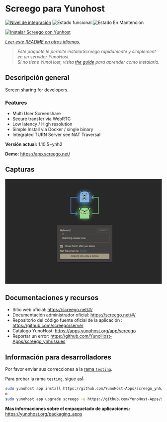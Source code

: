 <!--
Este archivo README esta generado automaticamente<https://github.com/YunoHost/apps/tree/master/tools/readme_generator>
No se debe editar a mano.
-->

# Screego para Yunohost

[![Nivel de integración](https://dash.yunohost.org/integration/screego.svg)](https://ci-apps.yunohost.org/ci/apps/screego/) ![Estado funcional](https://ci-apps.yunohost.org/ci/badges/screego.status.svg) ![Estado En Mantención](https://ci-apps.yunohost.org/ci/badges/screego.maintain.svg)

[![Instalar Screego con Yunhost](https://install-app.yunohost.org/install-with-yunohost.svg)](https://install-app.yunohost.org/?app=screego)

*[Leer este README en otros idiomas.](./ALL_README.md)*

> *Este paquete le permite instalarScreego rapidamente y simplement en un servidor YunoHost.*  
> *Si no tiene YunoHost, visita [the guide](https://yunohost.org/install) para aprender como instalarla.*

## Descripción general

Screen sharing for developers.

### Features

- Multi User Screenshare
- Secure transfer via WebRTC
- Low latency / High resolution
- Simple Install via Docker / single binary
- Integrated TURN Server see NAT Traversal


**Versión actual:** 1.10.5~ynh2

**Demo:** <https://app.screego.net/>

## Capturas

![Captura de Screego](./doc/screenshots/screenshot.png)

## Documentaciones y recursos

- Sitio web oficial: <https://screego.net/#/>
- Documentación administrador oficial: <https://screego.net/#/>
- Repositorio del código fuente oficial de la aplicación : <https://github.com/screego/server>
- Catálogo YunoHost: <https://apps.yunohost.org/app/screego>
- Reportar un error: <https://github.com/YunoHost-Apps/screego_ynh/issues>

## Información para desarrolladores

Por favor enviar sus correcciones a la [rama `testing`](https://github.com/YunoHost-Apps/screego_ynh/tree/testing).

Para probar la rama `testing`, sigue asÍ:

```bash
sudo yunohost app install https://github.com/YunoHost-Apps/screego_ynh/tree/testing --debug
o
sudo yunohost app upgrade screego -u https://github.com/YunoHost-Apps/screego_ynh/tree/testing --debug
```

**Mas informaciones sobre el empaquetado de aplicaciones:** <https://yunohost.org/packaging_apps>
